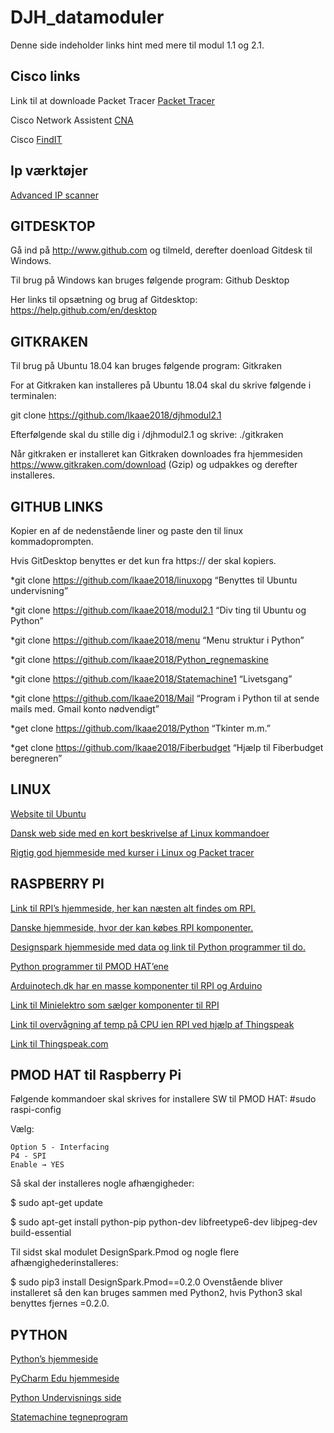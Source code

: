 # DJH_datamoduler
Denne side indeholder links hint med mere til modul 1.1 og 2.1.
## Cisco links
Link til at downloade Packet Tracer [Packet Tracer](https://www.netacad.com/courses/packet-tracer)

Cisco Network Assistent [CNA](https://www.cisco.com/c/en/us/products/cloud-systems-management/network-assistant/index.html)

Cisco [FindIT](https://www.cisco.com/c/en/us/support/cloud-systems-management/findit-network-discovery-utility/model.html)

## Ip værktøjer
[Advanced IP scanner](https://www.advanced-ip-scanner.com/)

## GITDESKTOP
Gå ind på http://www.github.com og tilmeld, derefter doenload Gitdesk til Windows.

Til brug på Windows kan bruges følgende program: Github Desktop

Her links til opsætning og brug af Gitdesktop: 
https://help.github.com/en/desktop

## GITKRAKEN
Til brug på Ubuntu 18.04 kan bruges følgende program: Gitkraken

For at Gitkraken kan installeres på Ubuntu 18.04 skal du skrive følgende i terminalen:

git clone https://github.com/lkaae2018/djhmodul2.1

Efterfølgende skal du stille dig i /djhmodul2.1 og skrive: ./gitkraken

Når gitkraken er installeret kan Gitkraken downloades fra hjemmesiden https://www.gitkraken.com/download (Gzip) og udpakkes og derefter installeres.

## GITHUB LINKS
Kopier en af de nedenstående liner og paste den til linux kommadoprompten.

Hvis GitDesktop benyttes er det kun fra https:// der skal kopiers.

*git clone https://github.com/lkaae2018/linuxopg “Benyttes til Ubuntu undervisning”

*git clone https://github.com/lkaae2018/modul2.1 “Div ting til Ubuntu og Python”

*git clone https://github.com/lkaae2018/menu “Menu struktur i Python”

*git clone https://github.com/lkaae2018/Python_regnemaskine

*git clone https://github.com/lkaae2018/Statemachine1 “Livetsgang”

*git clone https://github.com/lkaae2018/Mail “Program i Python til at sende mails med. Gmail konto nødvendigt”

*get clone https://github.com/lkaae2018/Python “Tkinter m.m.”

*get clone https://github.com/lkaae2018/Fiberbudget “Hjælp til Fiberbudget beregneren”

## LINUX
[Website til Ubuntu](www.ubuntu.com)

[Dansk web side med en kort beskrivelse af Linux kommandoer](http://www.linuxbog.dk/unix/bog/unix-appendiks-kommandooversigt.html)

[Rigtig god hjemmeside med kurser i Linux og Packet tracer](http://danscourses.com/)

## RASPBERRY PI
[Link til RPI’s hjemmeside, her kan næsten alt findes om RPI.](http://www.raspberrypi.org/)

[Danske hjemmeside, hvor der kan købes RPI komponenter.](http://www.raspberrypi.dk/)

[Designspark hjemmeside med data og link til Python programmer til do.](https://www.rs-online.com/designspark/the-new-raspberry-pi-pmod-hat-adapter-from-designspark)

[Python programmer til PMOD HAT’ene](https://designspark-pmod.readthedocs.io/en/latest/)

[Arduinotech.dk har en masse komponenter til RPI og Arduino](https://arduinotech.dk/)

[Link til Minielektro som sælger komponenter til RPI](https://minielektro.dk/)

[Link til overvågning af temp på CPU ien RPI ved hjælp af Thingspeak](https://iotdesignpro.com/projects/how-to-send-data-to-thingspeak-cloud-using-raspberry-pi)

[Link til Thingspeak.com](https://www.thingspeak.com)

## PMOD HAT til Raspberry Pi
Følgende kommandoer skal skrives for installere SW til PMOD HAT:
#sudo raspi-config

Vælg:

    Option 5 - Interfacing
    P4 - SPI
    Enable → YES

Så skal der installeres nogle afhængigheder:

$ sudo apt-get update

$ sudo apt-get install python-pip python-dev libfreetype6-dev libjpeg-dev build-essential

Til sidst skal modulet DesignSpark.Pmod og nogle flere afhængighederinstalleres:

$ sudo pip3 install DesignSpark.Pmod==0.2.0
Ovenstående bliver installeret så den kan bruges sammen med Python2, hvis Python3 skal benyttes fjernes =0.2.0.

## PYTHON
[Python’s hjemmeside](https://www.python.org/)

[PyCharm Edu hjemmeside](https://www.jetbrains.com/pycharm-edu/?gclid=EAIaIQobChMInsuNzMaL4QIVTOh3Ch1JuwIeEAAYASACEgKUKfD_BwE&gclsrc=aw.ds)

[Python Undervisnings side](https://www.tutorialspoint.com/python/index.htm)

[Statemachine tegneprogram](http://madebyevan.com/fsm)
